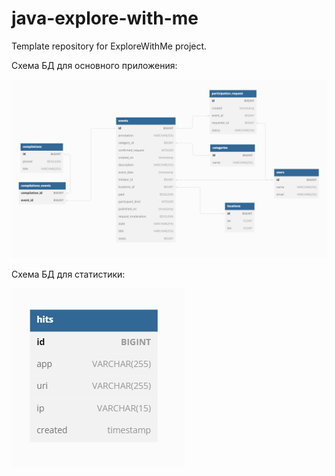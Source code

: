 # java-explore-with-me
Template repository for ExploreWithMe project.

Схема БД для основного приложения:

![img.png](img.png)

Схема БД для статистики:

![img_1.png](img_1.png)